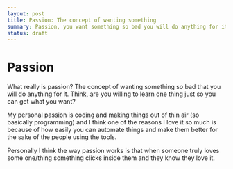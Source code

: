 ```yaml
---
layout: post
title: Passion: The concept of wanting something
summary: Passion, you want something so bad you will do anything for it.
status: draft
---
```



# Passion
What really is passion? The concept of wanting something so bad that you will do anything for it. Think, are you willing to learn one thing just so you can get what you want? 

My personal passion is coding and making things out of thin air (so basically programming) and I think one of the reasons I love it so much is because of how easily you can automate things and make them better for the sake of the people using the tools.

Personally I think the way passion works is that when someone truly loves some one/thing something clicks inside them and they know they love it. 
